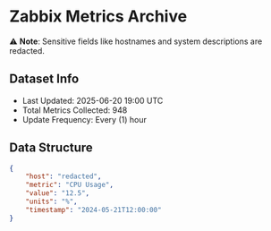 # Zabbix Metrics Archive

⚠️ **Note**: Sensitive fields like hostnames and system descriptions are redacted.

## Dataset Info
- Last Updated: 2025-06-20 19:00 UTC
- Total Metrics Collected: 948
- Update Frequency: Every (1) hour

## Data Structure
```json
{
    "host": "redacted",
    "metric": "CPU Usage",
    "value": "12.5",
    "units": "%",
    "timestamp": "2024-05-21T12:00:00"
}
```
